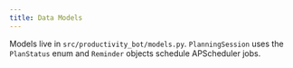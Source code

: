 ```yaml
---
title: Data Models
---
```


Models live in `src/productivity_bot/models.py`. `PlanningSession` uses the
`PlanStatus` enum and `Reminder` objects schedule APScheduler jobs.
